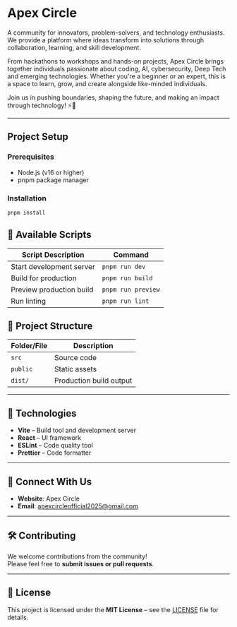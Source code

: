 # Apex Circle

A community for innovators, problem-solvers, and technology enthusiasts. We provide a platform where ideas transform into solutions through collaboration, learning, and skill development.

From hackathons to workshops and hands-on projects, Apex Circle brings together individuals passionate about coding, AI, cybersecurity, Deep Tech and emerging technologies. Whether you're a beginner or an expert, this is a space to learn, grow, and create alongside like-minded individuals.

Join us in pushing boundaries, shaping the future, and making an impact through technology! ⚡🚀

---

## Project Setup

### Prerequisites

- Node.js (v16 or higher)  
- pnpm package manager

### Installation

```bash
pnpm install
```

## 📜 Available Scripts

| Script Description           | Command              |
|-----------------------------|----------------------|
| Start development server    | `pnpm run dev`       |
| Build for production        | `pnpm run build`     |
| Preview production build    | `pnpm run preview`   |
| Run linting                 | `pnpm run lint`      |


## 📁 Project Structure

| Folder/File     | Description                         |
|-----------------|-------------------------------------|
| `src`           | Source code                         |
| `public`        | Static assets                       |
| `dist/`         | Production build output             |

---

## 🧰 Technologies

- **Vite** – Build tool and development server  
- **React** – UI framework  
- **ESLint** – Code quality tool  
- **Prettier** – Code formatter  

---

## 🤝 Connect With Us

- **Website**: Apex Circle  
- **Email**: [apexcircleofficial2025@gmail.com](mailto:apexcircleofficial2025@gmail.com)

---

## 🛠️ Contributing

We welcome contributions from the community!  
Please feel free to **submit issues or pull requests**.

---

## 📄 License

This project is licensed under the **MIT License** – see the [LICENSE](./LICENSE) file for details.
